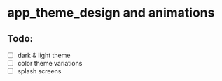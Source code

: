 # app_theme_design and animations
 
## Todo:
* [ ] dark & light theme
* [ ] color theme variations
* [ ] splash screens